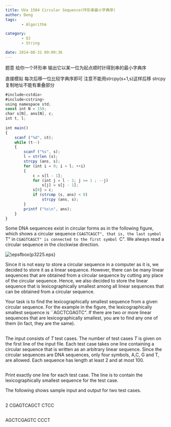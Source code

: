```yaml
---
title: UVa 1584 Circular Sequence(环形串最小字典序)
author: Deng
tags: 
       - Algorithm

category: 
       - OJ
       - String

date: 2014-08-31 09:09:36
---
```

题意 给你一个环形串 输出它以某一位为起点顺时针得到串的最小字典序

直接模拟 每次后移一位比较字典序即可 注意不能用strcpy(s+1,s)这样后移 strcpy复制地址不能有重叠部分

```js 
#include<cstdio>  
#include<cstring>  
using namespace std;  
const int N = 150;  
char s[N], ans[N], c;  
int t, l;  
  
int main()  
{  
    scanf ("%d", &t);  
    while (t--)  
    {  
        scanf ("%s", s);  
        l = strlen (s);  
        strcpy (ans, s);  
        for (int i = 0; i < l; ++i)  
        {  
            c = s[l - 1];  
            for (int j = l - 1; j >= 1 ; --j)  
                s[j] = s[j - 1];  
            s[0] = c;  
            if (strcmp (s, ans) < 0)  
                strcpy (ans, s);  
        }  
        printf ("%s\n", ans);  
    }  
}
```

Some DNA sequences exist in circular forms as in the following figure, which shows a circular sequence ``CGAGTCAGCT", that is, the last symbol ``T" in ``CGAGTCAGCT" is connected to the first symbol ``C". We always read a circular sequence in the clockwise direction.

![\epsfbox{p3225.eps}](../images/dge.org-external-15-p3225.jpg.png)

Since it is not easy to store a circular sequence in a computer as it is, we decided to store it as a linear sequence. However, there can be many linear sequences that are obtained from a circular sequence by cutting any place of the circular sequence. Hence, we also decided to store the linear sequence that is lexicographically smallest among all linear sequences that can be obtained from a circular sequence.

Your task is to find the lexicographically smallest sequence from a given circular sequence. For the example in the figure, the lexicographically smallest sequence is ``AGCTCGAGTC". If there are two or more linear sequences that are lexicographically smallest, you are to find any one of them (in fact, they are the same).

##

The input consists of *T* test cases. The number of test cases *T* is given on the first line of the input file. Each test case takes one line containing a circular sequence that is written as an arbitrary linear sequence. Since the circular sequences are DNA sequences, only four symbols, A,C, G and T, are allowed. Each sequence has length at least 2 and at most 100.

##

Print exactly one line for each test case. The line is to contain the lexicographically smallest sequence for the test case.

The following shows sample input and output for two test cases.

##

2 CGAGTCAGCT CTCC

##

AGCTCGAGTC CCCT

﻿﻿